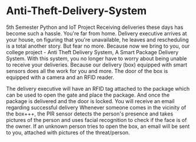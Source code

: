 # Anti-Theft-Delivery-System
5th Semester Python and IoT Project 
Receiving deliveries these days has become such a hassle. You're far from home. Delivery executive arrives at your house, on figuring that you're unavailable, he leaves and rescheduling is a total another story.
But fear no more. Because now we bring to you, our college project - Anti Theft Delivery System, A Smart Package Delivery System.
With this system, you no longer have to worry about being unable to receive your deliveries. Because our delivery (box) equipped with smart sensors does all the work for you and more.
The door of the box is equipped with a camera and an RFID reader.

The delivery executive will have an RFID tag attached to the package which can be used to open the gate and place the package. And once the package is delivered and the door is locked. You will receive an email regarding successful delivery
Whenever someone comes in the vicinity of the box+++, the PIR sensor detects the person's presence and takes pictures of the person and uses facial recognition to check if the face is of the owner.
If an unknown person tries to open the box, an email will be sent to you, attached with pictures of the threat/person.
